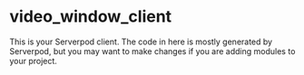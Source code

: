 # video_window_client

This is your Serverpod client. The code in here is mostly generated by
Serverpod, but you may want to make changes if you are adding modules to your
project.

